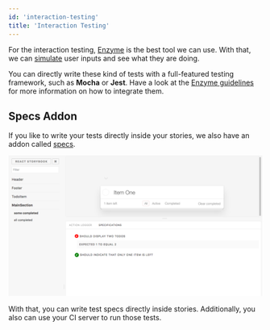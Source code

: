 ```yaml
---
id: 'interaction-testing'
title: 'Interaction Testing'
---
```


For the interaction testing, [Enzyme](https://github.com/airbnb/enzyme) is the best tool we can use. With that, we can [simulate](http://airbnb.io/enzyme/docs/api/ReactWrapper/simulate.html) user inputs and see what they are doing.

You can directly write these kind of tests with a full-featured testing framework, such as **Mocha** or **Jest**. Have a look at the [Enzyme guidelines](https://github.com/airbnb/enzyme/) for more information on how to integrate them.

## Specs Addon

If you like to write your tests directly inside your stories, we also have an addon called [specs](https://github.com/mthuret/storybook-addon-specifications).

![Storybook Specs Addon](../static/specs-addon.png)

With that, you can write test specs directly inside stories.
Additionally, you also can use your CI server to run those tests.
